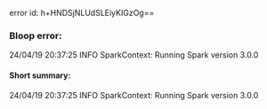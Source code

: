 error id: h+HNDSjNLUdSLEiyKIGzOg==
### Bloop error:

24/04/19 20:37:25 INFO SparkContext: Running Spark version 3.0.0
#### Short summary: 

24/04/19 20:37:25 INFO SparkContext: Running Spark version 3.0.0
